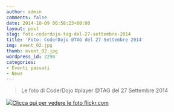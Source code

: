 ```yaml
---
author: admin
comments: false
date: 2014-10-09 06:58:23+00:00
layout: post
slug: foto-coderdojo-tag-del-27-settembre-2014
title: 'Foto: CoderDojo @TAG del 27 Settembre 2014'
img: event_02.jpg
thumb: event_02.jpg
wordpress_id: 2290
categories:
- Eventi passati
- News
---
```


<blockquote>Le foto di CoderDojo #player @TAG del 27 Settembre 2014</blockquote>






[![](http://coderdojomilano.it/wp-content/uploads/2014/10/coder01.jpg)Clicca qui per vedere le foto flickr.com](https://www.flickr.com/photos/98942956@N02/sets/72157648176008888/)


